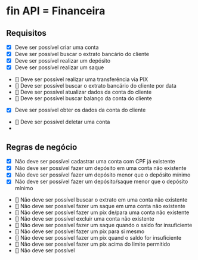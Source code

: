 # fin API = Financeira

## Requisitos

- [X] Deve ser possível criar uma conta
- [X] Deve ser possível buscar o extrato bancário do cliente
- [X] Deve ser possível realizar um depósito
- [X] Deve ser possível realizar um saque
- [] Deve ser possível realizar uma transferência via PIX
- [] Deve ser possível buscar o extrato bancário do cliente por data
- [] Deve ser possível atualizar dados da conta do cliente
- [] Deve ser possível buscar balanço da conta do cliente
- [X] Deve ser possível obter os dados da conta do cliente
- [] Deve ser possível deletar uma conta
- 

## Regras de negócio

- [X] Não deve ser possível cadastrar uma conta com CPF já existente
- [X] Não deve ser possível fazer um depósito em uma conta não existente
- [X] Não deve ser possível fazer um depósito menor que o depósito mínimo
- [X] Não deve ser possível fazer um depósito/saque menor que o depósito mínimo
- [] Não deve ser possível buscar o extrato em uma conta não existente
- [] Não deve ser possível fazer um saque em uma conta não existente
- [] Não deve ser possível fazer um pix de/para uma conta não existente
- [] Não deve ser possível excluir uma conta não existente
- [] Não deve ser possível fazer um saque quando o saldo for insuficiente
- [] Não deve ser possível fazer um pix para si mesmo
- [] Não deve ser possível fazer um pix quand o saldo for insuficiente
- [] Não deve ser possível fazer um pix acima do limite permitido
- [] Não deve ser possível